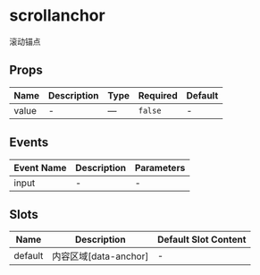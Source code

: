 # scrollanchor

滚动锚点

## Props

<!-- @vuese:scrollanchor:props:start -->
|Name|Description|Type|Required|Default|
|---|---|---|---|---|
|value|-|—|`false`|-|

<!-- @vuese:scrollanchor:props:end -->


## Events

<!-- @vuese:scrollanchor:events:start -->
|Event Name|Description|Parameters|
|---|---|---|
|input|-|-|

<!-- @vuese:scrollanchor:events:end -->


## Slots

<!-- @vuese:scrollanchor:slots:start -->
|Name|Description|Default Slot Content|
|---|---|---|
|default|内容区域[data-anchor]|-|

<!-- @vuese:scrollanchor:slots:end -->


